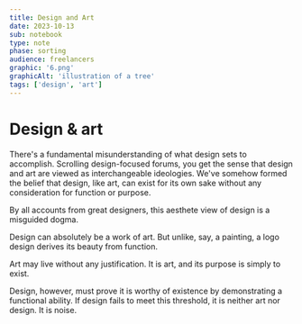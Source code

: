 ```yaml
---
title: Design and Art
date: 2023-10-13
sub: notebook
type: note
phase: sorting
audience: freelancers
graphic: '6.png'
graphicAlt: 'illustration of a tree'
tags: ['design', 'art']
---
```

# Design & art

There's a fundamental misunderstanding of what design sets to accomplish. Scrolling design-focused forums, you get the sense that design and art are viewed as interchangeable ideologies. We've somehow formed the belief that design, like art, can exist for its own sake without any consideration for function or purpose. 

By all accounts from great designers, this aesthete view of design is a misguided dogma. 

Design can absolutely be a work of art. But unlike, say, a painting, a logo design derives its beauty from function. 

Art may live without any justification. It is art, and its purpose is simply to exist. 

Design, however, must prove it is worthy of existence by demonstrating a functional ability. If design fails to meet this threshold, it is neither art nor design. It is noise. 